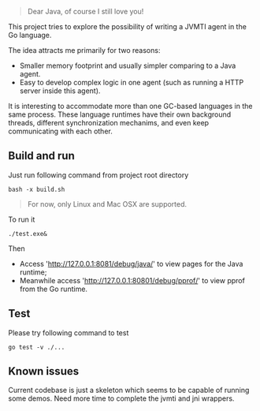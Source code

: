 > Dear Java, of course I still love you!

This project tries to explore the possibility of writing a JVMTI agent in the Go language.

The idea attracts me primarily for two reasons:
- Smaller memory footprint and usually simpler comparing to a Java agent.
- Easy to develop complex logic in one agent (such as running a HTTP server inside this agent).

It is interesting to accommodate more than one GC-based languages in the same process.
These language runtimes have their own background threads, different synchronization mechanims,
and even keep communicating with each other.

Build and run
---
Just run following command from project root directory
```
bash -x build.sh
```
> For now, only Linux and Mac OSX are supported.

To run it
```
./test.exe&
```

Then
- Access 'http://127.0.0.1:8081/debug/java/' to view pages for the Java runtime;
- Meanwhile access 'http://127.0.0.1:80801/debug/pprof/' to view pprof from the Go runtime.

Test
---
Please try following command to test
```
go test -v ./...
```



Known issues
---
Current codebase is just a skeleton which seems to be capable of running some demos.
Need more time to complete the jvmti and jni wrappers.

